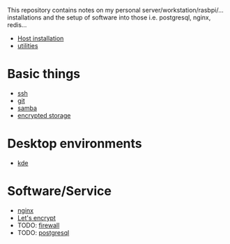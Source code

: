 This repository contains notes on my personal server/workstation/rasbpi/... installations and the setup of software into those i.e. postgresql, nginx, redis...

- [Host installation](/installation.md)
- [utilities](/utilities.md)

# Basic things
- [ssh](/ssh.md)
- [git](/git.md)
- [samba](/samba.md)
- [encrypted storage](/crypt.md)

# Desktop environments
- [kde](/kde.md)

# Software/Service
- [nginx](/nginx.md)
- [Let's encrypt](/letsencrypt.md)
- TODO: [firewall](/firewall.md)
- TODO: [postgresql](/postgresql.md)
